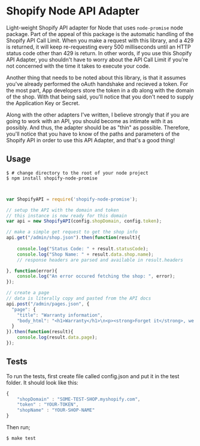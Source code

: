 Shopify Node API Adapter
===

Light-weight Shopify API adapter for Node that uses `node-promise` node package.   Part of the appeal of this package is the automatic handling of the Shopify API Call Limit.  When you make a request with this library, and a 429 is returned, it will keep re-requesting every 500 milliseconds until an HTTP status code other than 429 is return.  In other words, if you use this Shopify API Adapter, you shouldn't have to worry about the API Call Limit if you're not concerned with the time it takes to execute your code.

Another thing that needs to be noted about this library, is that it assumes you've already performed the oAuth handshake and recieved a token.  For the most part, App developers store the token in a db along with the domain of the shop.  With that being said, you'll notice that you don't need to supply the Application Key or Secret.

Along with the other adapters I've written, I believe strongly that if you are going to work with an API, you should become as intimate with it as possibly. And thus, the adapter should be as "thin" as possible.  Therefore, you'll notice that you have to know of the paths and parameters of the Shopify API in order to use this API Adapter, and that's a good thing!

Usage
---

	$ # change directory to the root of your node project
	$ npm install shopify-node-promise

```js


var ShopifyAPI = require('shopify-node-promise');

// setup the API with the domain and token
// this instance is now ready for this domain
var api = new ShopifyAPI(config.shopDomain, config.token);

// make a simple get request to get the shop info
api.get("/admin/shop.json").then(function(result){
	
	console.log("Status Code: " + result.statusCode);
	console.log("Shop Name: " + result.data.shop.name);
	// response headers are parsed and available in result.headers

}, function(error){
	console.log("An error occured fetching the shop: ", error);
});

// create a page
// data is literally copy and pasted from the API docs
api.post("/admin/pages.json", {
  "page": {
    "title": "Warranty information",
    "body_html": "<h1>Warranty</h1>\n<p><strong>Forget it</strong>, we aint giving you nothing</p>"
  }
}).then(function(result){
	console.log(result.data.page);
});


```

Tests
---

To run the tests, first create file called config.json and put it in the test folder.  It should look like this:

```js
{
	"shopDomain" : "SOME-TEST-SHOP.myshopify.com",
	"token" : "YOUR-TOKEN",
	"shopName" : "YOUR-SHOP-NAME"
}
```

Then run;

	$ make test
